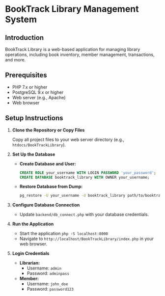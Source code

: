 # BookTrack Library Management System

## Introduction

BookTrack Library is a web-based application for managing library operations, including book inventory, member management, transactions, and more.

## Prerequisites

- PHP 7.x or higher
- PostgreSQL 9.x or higher
- Web server (e.g., Apache)
- Web browser

## Setup Instructions

1. **Clone the Repository or Copy Files**

   Copy all project files to your web server directory (e.g., `htdocs/BookTrackLibrary`).

2. **Set Up the Database**

   - **Create Database and User:**

     ```sql
     CREATE ROLE your_username WITH LOGIN PASSWORD 'your_password';
     CREATE DATABASE booktrack_library WITH OWNER your_username;
     ```

   - **Restore Database from Dump:**

     ```bash
     pg_restore -U your_username -d booktrack_library path/to/booktrack_library_backup.sqlc
     ```

3. **Configure Database Connection**

   - Update `backend/db_connect.php` with your database credentials.

4. **Run the Application**
   - Start the application `php -S localhost:8000` 
   - Navigate to `http://localhost/BookTrackLibrary/index.php` in your web browser.

6. **Login Credentials**

   - **Librarian:**
     - Username: `admin`
     - Password: `adminpass`
   - **Member:**
     - Username: `john_doe`
     - Password: `password123`
